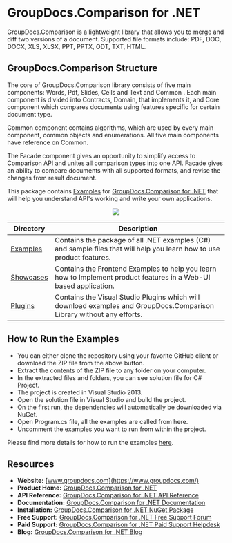 # GroupDocs.Comparison for .NET

GroupDocs.Comparison is a lightweight library that allows you to merge and diff two versions of a document. Supported file formats include: PDF, DOC, DOCX, XLS, XLSX, PPT, PPTX, ODT, TXT, HTML.

## GroupDocs.Comparison Structure

The core of GroupDocs.Comparison library consists of five main components: Words, Pdf, Slides, Cells and Text and Common . Each main component is divided into Contracts, Domain, that implements it, and Core component which compares documents using features specific for certain document type.

Common component contains algorithms, which are used by every main component, common objects and enumerations. All five main components have reference on Common.
 
The Facade component gives an opportunity to simplify access to Comparison API and unites all comparison types into one API. Facade gives an ability to compare documents with all supported formats, and revise the changes from result document.

This package contains [Examples](https://github.com/groupdocs-comparison/GroupDocs.Comparison-for-.NET/tree/master/Examples) for [GroupDocs.Comparison for .NET](https://products.groupdocs.com/comparison/net) that will help you understand API's working and write your own applications.

<p align="center">

  <a title="Download complete GroupDocs.Comparison for .NET source code" href="https://codeload.github.com/groupdocs-comparison/GroupDocs.Comparison-for-.NET/zip/master">
	<img src="https://raw.github.com/AsposeExamples/java-examples-dashboard/master/images/downloadZip-Button-Large.png" />
  </a>
</p>

Directory | Description
--------- | -----------
[Examples](https://github.com/groupdocs-comparison/GroupDocs.Comparison-for-.NET/tree/master/Examples)  | Contains the package of all .NET examples (C#) and sample files that will help you learn how to use product features.
[Showcases](https://github.com/groupdocs-comparison/GroupDocs.Comparison-for-.NET/tree/master/Showcases)  | Contains the Frontend Examples to help you learn how to Implement product features in a Web-UI based application.
[Plugins](https://github.com/groupdocs-comparison/GroupDocs.Comparison-for-.NET/tree/master/Plugins)  | Contains the Visual Studio Plugins which will download examples and GroupDocs.Comparison Library without any efforts.

## How to Run the Examples

+ You can either clone the repository using your favorite GitHub client or download the ZIP file from the above button.
+ Extract the contents of the ZIP file to any folder on your computer.
+ In the extracted files and folders, you can see solution file for C# Project.
+ The project is created in Visual Studio 2013.
+ Open the solution file in Visual Studio and build the project.
+ On the first run, the dependencies will automatically be downloaded via NuGet.
+ Open Program.cs file, all the examples are called from here.
+ Uncomment the examples you want to run from within the project.

Please find more details for how to run the examples [here](https://docs.groupdocs.com/display/comparisonnet/How+to+Run+Examples).

## Resources

+ **Website:** [www.groupdocs.com](https://www.groupdocs.com/)
+ **Product Home:** [GroupDocs.Comparison for .NET](https://products.groupdocs.com/comparison/net) 
+ **API Reference:** [GroupDocs.Comparison for .NET API Reference](https://apireference.groupdocs.com/net/comparison)
+ **Documentation:** [GroupDocs.Comparison for .NET Documentation](https://docs.groupdocs.com/display/comparisonnet/Home)
+ **Installation:** [GroupDocs.Comparison for .NET NuGet Package](https://www.nuget.org/packages/GroupDocs.Comparison/)
+ **Free Support:** [GroupDocs.Comparison for .NET Free Support Forum](https://forum.groupdocs.com/c/comparison)
+ **Paid Support:** [GroupDocs.Comparison for .NET Paid Support Helpdesk](https://helpdesk.groupdocs.com/)
+ **Blog:** [GroupDocs.Comparison for .NET Blog](https://blog.groupdocs.com/category/groupdocs-comparison-product-family/)


